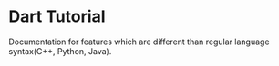 # Dart Tutorial

Documentation for features which are different than regular language syntax(C++, Python, Java).


